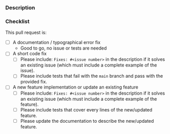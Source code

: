 <!-- Provide a general summary of your proposed changes in the Title field above -->
<!-- The title should have the following form: 'Type: Subject' with 'type' in [Build,Chore,CI,Deprecate,Docs,Feat,Fix,Perf,Refactor,Revert,Style,Test] -->

### Description
<!-- Describe your changes in detail and the reasons of these changes -->

### Checklist
<!-- Go over following points. Check them with an `x` if they do apply (they turn into clickable checkboxes once the PR is submitted, so no need to do everything at once). -->

This pull request is:

- [ ] A documentation / typographical error fix
	- Good to go, no issue or tests are needed
- [ ] A short code fix
	- [ ] Please include: `Fixes: #<issue number>` in the description if it solves an existing issue
	  (which must include a complete example of the issue).
	- [ ] Please include tests that fail with the `main` branch and pass with the provided fix.
- [ ] A new feature implementation or update an existing feature
	- [ ] Please include: `Fixes: #<issue number>` in the description if it solves an existing issue
	  (which must include a complete example of the feature).
	- [ ] Please include tests that cover every lines of the new/updated feature.
	- [ ] Please update the documentation to describe the new/updated feature.

<!-- **Have a nice day!** -->
